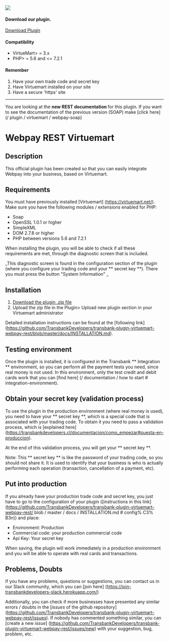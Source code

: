 
 <div class="data-menu-side-right">
   <div class="btn-side-right"> <span> <img src="/images/navbar.png"> </span> </div>
   <div class="block-cantainer">
     <h4> Download our plugin. </h4>
     <a class="td_btn-more" target="_blank"  href="https://github.com/TransbankDevelopers/transbank-plugin-virtuemart-webpay-rest/releases/latest"> Download Plugin </a>
     <br>
     <h4> Compatibility </h4>
     <ul>
       <li> VirtueMart> = 3.x </li>
       <li> PHP> = 5.6 and <= 7.2.1 </li>
     </ul>
     <h4> Remember </h4>
     <ol>
       <li> Have your own trade code and secret key </li>
       <li> Have Virtuemart installed on your site </li>
       <li> Have a secure 'https' site </li>
     </ol>
   </div>
 </div>

___

 <aside class="notice">
You are looking at the <strong> new REST documentation </strong> for this plugin. If you want to see the documentation of the previous version
(SOAP) make [click here] (/ plugin / virtuemart / webpay-soap)
 </aside>

 <h1 class="toc-ignore"> Webpay REST Virtuemart </h1>
 <h1 style="display: none;"> Webpay REST </h1>

## Description

This official plugin has been created so that you can easily integrate Webpay into your business, based on Virtuemart.

## Requirements

You must have previously installed [Virtuemart] (https://virtuemart.net/).
Make sure you have the following modules / extensions enabled for PHP:

* Soap
* OpenSSL 1.0.1 or higher
* SimpleXML
* DOM 2.7.8 or higher
* PHP between versions 5.6 and 7.2.1

When installing the plugin, you will be able to check if all these requirements are met, through the diagnostic screen that is included.

_This diagnostic screen is found in the configuration section of the plugin (where you configure your trading code and your ** secret key **). There you must press the button "System Information" _

## Installation

1. [Download the plugin .zip file](https://github.com/TransbankDevelopers/transbank-plugin-virtuemart-webpay-rest/releases/latest)
2. Upload the zip file in the Plugin> Upload new plugin section in your Virtuemart administrator

Detailed installation instructions can be found at the [following link] (https://github.com/TransbankDevelopers/transbank-plugin-virtuemart-webpay-rest/blob/master/docs/INSTALLATION.md).

## Testing environment

Once the plugin is installed, it is configured in the Transbank ** Integration ** environment, so you can perform all the payment tests you need, since real money is not used.
In this environment, only the test credit and debit cards work that you can [find here] (/ documentation / how to start # integration-environment).

## Obtain your secret key (validation process)

To use the plugin in the production environment (where real money is used), you need to have your ** secret key **, which is a special code that is associated with your trading code.
To obtain it you need to pass a validation process, which is [explained here] (https://transbankdevelopers.cl/documentacion/como_empezar#puesta-en-produccion).

At the end of this validation process, you will get your ** secret key **.

Note: This ** secret key ** is like the password of your trading code, so you should not share it. It is used to identify that your business is who is actually performing each operation (transaction, cancellation of a payment, etc).

## Put into production

If you already have your production trade code and secret key, you just have to go to the configuration of your plugin ([instructions in this link] (https://github.com/TransbankDevelopers/transbank-plugin-virtuemart-webpay-rest/ blob / master / docs / INSTALLATION.md # config% C3% B3n)) and place:

* Environment: Production
* Commercial code: your production commercial code
* Api Key: Your secret key

When saving, the plugin will work immediately in a production environment and you will be able to operate with real cards and transactions.

## Problems, Doubts

If you have any problems, questions or suggestions, you can contact us in our Slack community, which you can [join here] (https://join-transbankdevelopers-slack.herokuapp.com/)

Additionally, you can check if more businesses have presented any similar errors / doubts in the [_issues_ of the github repository] (https://github.com/TransbankDevelopers/transbank-plugin-virtuemart-webpay-rest/issues). If nobody has commented something similar, you can [create a new _issue_] (https://github.com/TransbankDevelopers/transbank-plugin-virtuemart-webpay-rest/issues/new) with your suggestion, bug, problem, etc.
